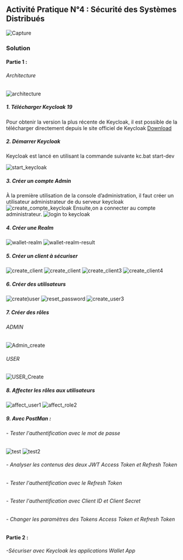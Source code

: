 ## Activité Pratique N°4 :  Sécurité des Systèmes Distribués


![Capture](https://github.com/hassanouado/ENSET_S5_Distributed-Systems/assets/95369534/1986ea23-f869-44aa-941c-e9a969691c73)

### Solution
#### Partie 1 : 
 ###### Architecture 
 ![architecture](https://github.com/hassanouado/ENSET_S5_Distributed-Systems/assets/95369534/721b22b7-1ac2-4925-a040-69457a04d055)
##### 1. Télécharger Keycloak 19
 Pour obtenir la version la plus récente de Keycloak, il est possible de la télécharger directement depuis le site officiel de Keycloak [Download](https://www.keycloak.org/) 
##### 2. Démarrer Keycloak
Keycloak est lancé en utilisant la commande suivante   kc.bat start-dev

![start_keycloak](https://github.com/hassanouado/ENSET_S5_Distributed-Systems/assets/95369534/8fa58de2-444f-4db3-8fb2-45716a72b55c)
##### 3. Créer un compte Admin
À la première utilisation de la console d’administration, il faut créer un utilisateur administrateur de du serveur keycloak
![create_compte_keycloak](https://github.com/hassanouado/ENSET_S5_Distributed-Systems/assets/95369534/d413e909-0722-4fa0-9e61-e372efd0d950)
Ensuite,on a  connecter au compte administrateur.
![login to keycloak](https://github.com/hassanouado/ENSET_S5_Distributed-Systems/assets/95369534/b55a9c12-a461-4ee4-95d6-d1bee9263765)

##### 4. Créer une Realm
![wallet-realm](https://github.com/hassanouado/ENSET_S5_Distributed-Systems/assets/95369534/7a2968e3-fc0c-42a1-9d87-6d2820dc684a)
![wallet-realm-result](https://github.com/hassanouado/ENSET_S5_Distributed-Systems/assets/95369534/fb120e36-2886-4399-a3e3-5afedc4a098d)
##### 5. Créer un client à sécuriser
![create_client](https://github.com/hassanouado/ENSET_S5_Distributed-Systems/assets/95369534/96d71f4f-a7b7-495b-9ef6-f68aca7f03e4)
![create_client](https://github.com/hassanouado/ENSET_S5_Distributed-Systems/assets/95369534/be45658a-d900-4b53-ba31-2c2e044545e0)
![create_client3](https://github.com/hassanouado/ENSET_S5_Distributed-Systems/assets/95369534/caf9c074-8805-424c-adf2-cdb4991cd782)
![create_client4](https://github.com/hassanouado/ENSET_S5_Distributed-Systems/assets/95369534/98b906f8-b06a-4d24-be55-493b5948b9a3)

##### 6. Créer des utilisateurs 
![create)user](https://github.com/hassanouado/ENSET_S5_Distributed-Systems/assets/95369534/c0b61a16-ca19-4efd-bbd7-8dc480ecea5d)
![reset_password](https://github.com/hassanouado/ENSET_S5_Distributed-Systems/assets/95369534/6391e913-d22b-4df1-9b2d-7ffd70ce1693)
![create_user3](https://github.com/hassanouado/ENSET_S5_Distributed-Systems/assets/95369534/7ae5dd50-cbea-4235-8dda-12107a92f581)
##### 7. Créer des rôles
 ###### ADMIN
 ![Admin_create](https://github.com/hassanouado/ENSET_S5_Distributed-Systems/assets/95369534/e300ff02-f4c2-4441-bd3c-c1cbfe224f3c)
 ###### USER
 ![USER_Create](https://github.com/hassanouado/ENSET_S5_Distributed-Systems/assets/95369534/185a3099-27b5-45bd-9cb0-bdca7ba64347)
##### 8. Affecter les rôles aux utilisateurs
![affect_user1](https://github.com/hassanouado/ENSET_S5_Distributed-Systems/assets/95369534/41901de9-7919-47a2-9045-0eb49522a323)
![affect_role2](https://github.com/hassanouado/ENSET_S5_Distributed-Systems/assets/95369534/9aafcf97-a8b8-4454-9ce6-5a4719a82bc7)
##### 9. Avec PostMan :
   ###### - Tester l'authentification avec le mot de passe
   ![test](https://github.com/hassanouado/ENSET_S5_Distributed-Systems/assets/95369534/67224841-a10e-4792-ba73-b74000747d31)
   ![test2](https://github.com/hassanouado/ENSET_S5_Distributed-Systems/assets/95369534/fe8431b3-bb93-48f9-8e36-2ef484672ff0)
   ###### - Analyser les contenus des deux JWT Access Token et Refresh Token
   ###### - Tester l'authentification avec le Refresh Token
   ###### - Tester l'authentification avec Client ID et Client Secret
   ###### - Changer les paramètres des Tokens Access Token et Refresh Token

#### Partie  2 :
  ###### -Sécuriser avec Keycloak les applications Wallet App
